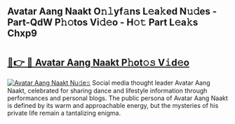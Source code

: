 ## Avatar Aang Naakt O𝚗𝚕yf𝚊ns L𝚎a𝚔ed N𝚞𝚍es - Part-QdW P𝚑𝚘tos Vi𝚍𝚎o - H𝚘𝚝 Part L𝚎a𝚔s Chxp9

# <h2><a href="http://kf1b6s6.oniu.top/?m=Avatar+Aang+Naakt">🔗👉 🔴 Avatar Aang Naakt P𝚑ot𝚘𝚜 V𝚒d𝚎o</a></h2>

[![Avatar Aang Naakt Nu𝚍e𝚜](https://i.imgur.com/0qMVB7G.gif)](http://kf1b6s6.oniu.top/?m=Avatar+Aang+Naakt)
Social media thought leader Avatar Aang Naakt, celebrated for sharing dance and lifestyle information through performances and personal blogs. The public persona of Avatar Aang Naakt is defined by its warm and approachable energy, but the mysteries of his private life remain a tantalizing enigma.  
